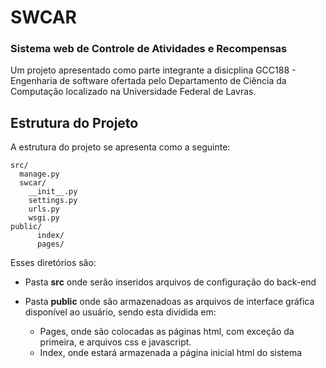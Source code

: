 # SWCAR
### Sistema web de Controle de Atividades e Recompensas
Um projeto apresentado como parte integrante a disicplina GCC188 - Engenharia de software ofertada pelo Departamento de Ciência da Computação localizado na Universidade Federal de Lavras.

## Estrutura do Projeto

A estrutura do projeto se apresenta como a seguinte:

```
src/
  manage.py
  swcar/
    __init__.py
    settings.py
    urls.py
    wsgi.py
public/
      index/
      pages/ 
```
Esses diretórios são:
-  Pasta **src** onde serão inseridos arquivos de configuração do back-end

-  Pasta **public** onde são armazenadoas as arquivos de interface gráfica disponível ao usuário, sendo esta dividida em:
   - Pages, onde são colocadas as páginas html, com exceção da primeira, e arquivos css e javascript. 
   
   - Index, onde estará armazenada a página inicial html do sistema

